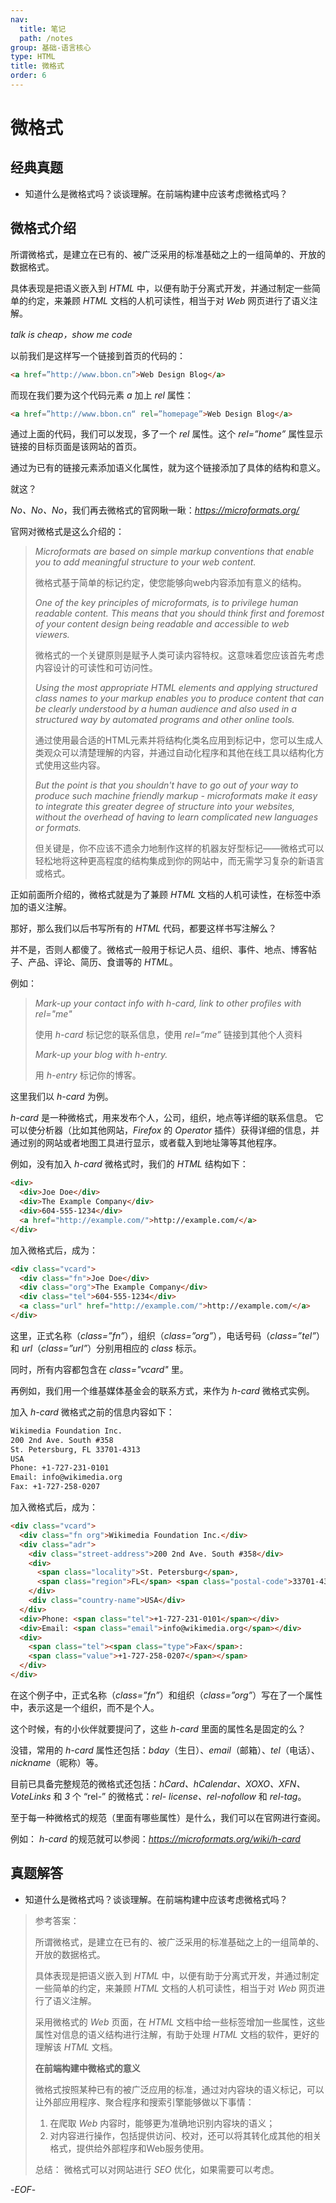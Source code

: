 ```yaml
---
nav: 
  title: 笔记
  path: /notes
group: 基础-语言核心
type: HTML
title: 微格式
order: 6
---
```


# 微格式


## 经典真题



- 知道什么是微格式吗？谈谈理解。在前端构建中应该考虑微格式吗？



## 微格式介绍



所谓微格式，是建立在已有的、被广泛采用的标准基础之上的一组简单的、开放的数据格式。

具体表现是把语义嵌入到 *HTML* 中，以便有助于分离式开发，并通过制定一些简单的约定，来兼顾 *HTML* 文档的人机可读性，相当于对 *Web* 网页进行了语义注解。



*talk is cheap，show me code*



以前我们是这样写一个链接到首页的代码的：



```html
<a href=”http://www.bbon.cn”>Web Design Blog</a>
```



而现在我们要为这个代码元素 *a* 加上 *rel* 属性：



```html
<a href=”http://www.bbon.cn“ rel=”homepage”>Web Design Blog</a>
```



通过上面的代码，我们可以发现，多了一个 *rel* 属性。这个 *rel=”home”* 属性显示链接的目标页面是该网站的首页。

通过为已有的链接元素添加语义化属性，就为这个链接添加了具体的结构和意义。



就这？



*No、No、No*，我们再去微格式的官网瞅一瞅：*https://microformats.org/*



官网对微格式是这么介绍的：

>*Microformats are based on simple markup conventions that enable you to add meaningful structure to your web content.*
>
>微格式基于简单的标记约定，使您能够向web内容添加有意义的结构。
>
>*One of the key principles of microformats, is to privilege human readable content. This means that you should think first and foremost of your content design being readable and accessible to web viewers.* 
>
>微格式的一个关键原则是赋予人类可读内容特权。这意味着您应该首先考虑内容设计的可读性和可访问性。
>
>*Using the most appropriate HTML elements and applying structured class names to your markup enables you to produce content that can be clearly understood by a human audience and also used in a structured way by automated programs and other online tools.* 
>
>通过使用最合适的HTML元素并将结构化类名应用到标记中，您可以生成人类观众可以清楚理解的内容，并通过自动化程序和其他在线工具以结构化方式使用这些内容。
>
>*But the point is that you shouldn't have to go out of your way to produce such machine friendly markup - microformats make it easy to integrate this greater degree of structure into your websites, without the overhead of having to learn complicated new languages or formats.*
>
>但关键是，你不应该不遗余力地制作这样的机器友好型标记——微格式可以轻松地将这种更高程度的结构集成到你的网站中，而无需学习复杂的新语言或格式。



正如前面所介绍的，微格式就是为了兼顾 *HTML* 文档的人机可读性，在标签中添加的语义注解。



那好，那么我们以后书写所有的 *HTML* 代码，都要这样书写注解么？



并不是，否则人都傻了。微格式一般用于标记人员、组织、事件、地点、博客帖子、产品、评论、简历、食谱等的 *HTML*。

例如：

>*Mark-up your contact info with h-card, link to other profiles with rel="me"*
>
>使用 *h-card* 标记您的联系信息，使用 *rel=“me”* 链接到其他个人资料
>
>*Mark-up your blog with h-entry.*
>
>用 *h-entry* 标记你的博客。



这里我们以  *h-card* 为例。

*h-card* 是一种微格式，用来发布个人，公司，组织，地点等详细的联系信息。 它可以使分析器（比如其他网站，*Firefox* 的 *Operator* 插件）获得详细的信息，并通过别的网站或者地图工具进行显示，或者载入到地址簿等其他程序。

例如，没有加入 *h-card* 微格式时，我们的 *HTML* 结构如下：

```html
<div>
  <div>Joe Doe</div>
  <div>The Example Company</div>
  <div>604-555-1234</div>
  <a href="http://example.com/">http://example.com/</a>
</div>
```

加入微格式后，成为：

```html
<div class="vcard">
  <div class="fn">Joe Doe</div>
  <div class="org">The Example Company</div>
  <div class="tel">604-555-1234</div>
  <a class="url" href="http://example.com/">http://example.com/</a>
</div>
```

这里，正式名称（*class=”fn”*），组织（*class=”org”*），电话号码（*class=”tel”*）和 *url*（*class=”url”*）分别用相应的 *class* 标示。

同时，所有内容都包含在 *class="vcard"* 里。



再例如，我们用一个维基媒体基金会的联系方式，来作为 *h-card* 微格式实例。

加入  *h-card* 微格式之前的信息内容如下：

```html
Wikimedia Foundation Inc.
200 2nd Ave. South #358
St. Petersburg, FL 33701-4313
USA
Phone: +1-727-231-0101
Email: info@wikimedia.org
Fax: +1-727-258-0207
```

加入微格式后，成为：

```html
<div class="vcard">
  <div class="fn org">Wikimedia Foundation Inc.</div>
  <div class="adr">
  	<div class="street-address">200 2nd Ave. South #358</div>
    <div>
      <span class="locality">St. Petersburg</span>,
      <span class="region">FL</span> <span class="postal-code">33701-4313</span>
    </div>
  	<div class="country-name">USA</div>
  </div>
  <div>Phone: <span class="tel">+1-727-231-0101</span></div>
  <div>Email: <span class="email">info@wikimedia.org</span></div>
  <div>
    <span class="tel"><span class="type">Fax</span>:
    <span class="value">+1-727-258-0207</span></span>
  </div>
</div>
```

在这个例子中，正式名称（*class=”fn”*）和组织（*class=”org”*）写在了一个属性中，表示这是一个组织，而不是个人。



这个时候，有的小伙伴就要提问了，这些 *h-card* 里面的属性名是固定的么？

没错，常用的  *h-card*  属性还包括：*bday*（生日）、*email*（邮箱）、*tel*（电话）、*nickname*（昵称）等。



目前已具备完整规范的微格式还包括：*hCard、hCalendar、XOXO、XFN、VoteLinks* 和 *3* 个 “rel-” 的微格式：*rel- license、rel-nofollow* 和 *rel-tag*。



至于每一种微格式的规范（里面有哪些属性）是什么，我们可以在官网进行查阅。

例如：  *h-card*  的规范就可以参阅：*https://microformats.org/wiki/h-card*



## 真题解答



- 知道什么是微格式吗？谈谈理解。在前端构建中应该考虑微格式吗？

>参考答案：
>
>所谓微格式，是建立在已有的、被广泛采用的标准基础之上的一组简单的、开放的数据格式。
>
>具体表现是把语义嵌入到 *HTML* 中，以便有助于分离式开发，并通过制定一些简单的约定，来兼顾 *HTML* 文档的人机可读性，相当于对 *Web* 网页进行了语义注解。
>
>采用微格式的 *Web* 页面，在 *HTML* 文档中给一些标签增加一些属性，这些属性对信息的语义结构进行注解，有助于处理 *HTML* 文档的软件，更好的理解该 *HTML* 文档。
>
>**在前端构建中微格式的意义**
>
>微格式按照某种已有的被广泛应用的标准，通过对内容块的语义标记，可以让外部应用程序、聚合程序和搜索引擎能够做以下事情：
>
>1. 在爬取 *Web* 内容时，能够更为准确地识别内容块的语义；
>2. 对内容进行操作，包括提供访问、校对，还可以将其转化成其他的相关格式，提供给外部程序和Web服务使用。
>
>总结： 微格式可以对网站进行 *SEO* 优化，如果需要可以考虑。



-*EOF*-

